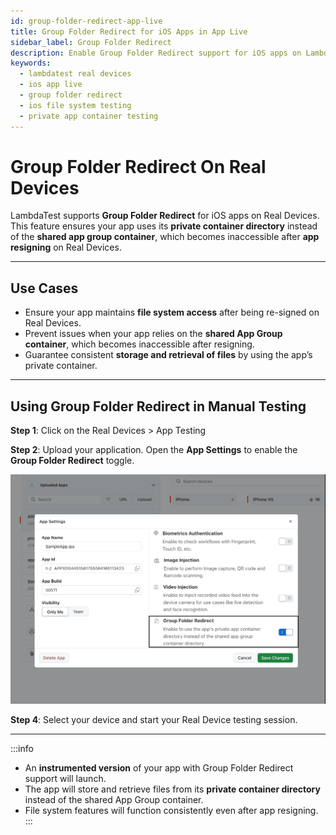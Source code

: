 ```yaml
---
id: group-folder-redirect-app-live
title: Group Folder Redirect for iOS Apps in App Live
sidebar_label: Group Folder Redirect
description: Enable Group Folder Redirect support for iOS apps on LambdaTest Real Devices.
keywords:
  - lambdatest real devices
  - ios app live
  - group folder redirect
  - ios file system testing
  - private app container testing
---
```


# Group Folder Redirect On Real Devices  

LambdaTest supports **Group Folder Redirect** for iOS apps on Real Devices.  
This feature ensures your app uses its **private container directory** instead of the **shared app group container**, which becomes inaccessible after **app resigning** on Real Devices.

---

## Use Cases 

- Ensure your app maintains **file system access** after being re-signed on Real Devices.  
- Prevent issues when your app relies on the **shared App Group container**, which becomes inaccessible after resigning.  
- Guarantee consistent **storage and retrieval of files** by using the app’s private container.  

---

## Using Group Folder Redirect in Manual Testing


**Step 1**: Click on the Real Devices > App Testing


**Step 2**: Upload your application. Open the **App Settings** to enable the **Group Folder Redirect** toggle.

![Group-Folder-Redirect](../assets/images/real-device-app-testing/Group-folder-redirect/Group-Folder-redirects.png)


**Step 4**: Select your device and start your Real Device testing session.  

---
:::info
- An **instrumented version** of your app with Group Folder Redirect support will launch.  
- The app will store and retrieve files from its **private container directory** instead of the shared App Group container.  
- File system features will function consistently even after app resigning.  
:::



